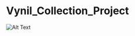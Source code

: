 # Vynil_Collection_Project

![Alt Text](/Users/admin/Documents/Vynil_Collection_Project/IMG_9633.jpeg)
